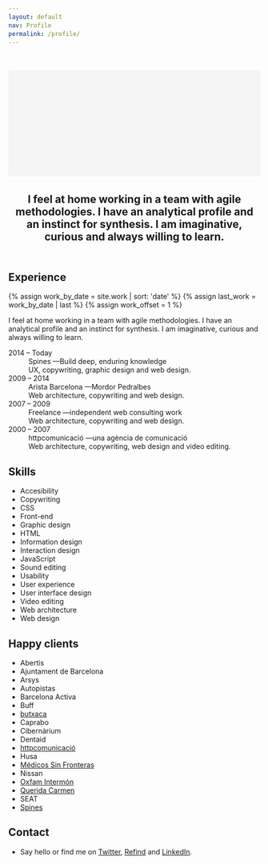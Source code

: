 ```yaml
---
layout: default
nav: Profile
permalink: /profile/
---
```


<article class="home-index"><br><br>
  <img src="/-/profile/profile.png"/>
  <div class="grid gutter">
    <div class="grid-33 h-i"></div>
    <div class="grid-66 h-i">
      <header class="header-index">
        <h2>I feel at home working in a team with agile methodologies. I have an analytical profile and an instinct for synthesis. I am imaginative, curious and always willing to learn.</h2>
      </header>
    </div>
    <div class="grid-33">
      <h1>Experience</h1>
    </div>
    <div class="grid-66">
      <section class="work-index">
        {% assign work_by_date = site.work | sort: 'date' %}
        {% assign last_work = work_by_date | last %}
        {% assign work_offset = 1 %}
        <p>I feel at home working in a team with agile methodologies. I have an analytical profile and an instinct for synthesis. I am imaginative, curious and always willing to learn.</p>
        <dl class="profile-experience">
          <div class="grid gutter">
            <div class="grid-33 h-i">
              <dt>2014 – Today</dt>
            </div>
            <div class="grid-66 h-i">
              <dd>Spines —Build deep, enduring knowledge</dd>
              <dd>UX, copywriting, graphic design and web design.</dd>
            </div>
            <div class="grid-33 h-i">
              <dt>2009 – 2014</dt>
            </div>
            <div class="grid-66 h-i">
              <dd>Arista Barcelona <span class="nazgul">—Mordor Pedralbes</span></dd>
              <dd>Web architecture, copywriting and web design.</dd>
            </div>
            <div class="grid-33 h-i">
              <dt>2007 – 2009</dt>
            </div>
            <div class="grid-66 h-i">
              <dd>Freelance —independent web consulting work</dd>
              <dd>Web architecture, copywriting and web design.</dd>
            </div>
            <div class="grid-33 h-i">
              <dt>2000 – 2007</dt>
            </div>
            <div class="grid-66 h-i">
              <dd>httpcomunicació —una agència de comunicació</dd>
              <dd>Web architecture, copywriting, web design and video editing.</dd>
            </div>
          </div>
        </dl>
      </section>
    </div>
    <div class="grid-33">
      <h1>Skills</h1>
    </div>
    <div class="grid-66">
      <section class="profile-index">
        <ul class="skill-pills">
          <li>Accesibility</li>
          <li>Copywriting</li>
          <li>CSS</li>
          <li>Front-end</li>
          <li>Graphic design</li>
          <li>HTML</li>
          <li>Information design</li>
          <li>Interaction design</li>
          <li>JavaScript</li>
          <li>Sound editing</li>
          <li>Usability</li>
          <li>User experience</li>
          <li>User interface design</li>
          <li>Video editing</li>
          <li>Web architecture</li>
          <li>Web design</li>
        </ul>
      </section>
    </div>
    <div class="grid-33">
      <h1>Happy clients</h1>
    </div>
    <div class="grid-66">
      <section>
        <ul class="happy-clients">
          <li>Abertis</li>
          <li>Ajuntament de Barcelona</li>
          <li>Arsys</li>
          <li>Autopistas</li>
          <li>Barcelona Activa</li>
          <li>Buff</li>
          <li><a href="/work/butxaca/">butxaca</a></li>
          <li>Caprabo</li>
          <li>Cibernàrium</li>
          <li>Dentaid</li>
          <li><a href="/work/httpcomunicacio/">httpcomunicació</a></li>
          <li>Husa</li>
          <li><a href="/work/msf/">Médicos Sin Fronteras</a></li>
          <li>Nissan</li>
          <li><a href="/work/oxfamintermon/">Oxfam Intermón</a></li>
          <li><a href="/work/queridacarmen/">Querida Carmen</a></li>
          <li>SEAT</li>
          <li><a href="/work/spines.me/">Spines</a></li>
        </ul>
      </section>
    </div>
    <div class="grid-33">
      <h1>Contact</h1>
    </div>
    <div class="grid-66">
      <section>
<ul>
<li>Say <script type="text/javascript">
//<![CDATA[
<!--
var x="function f(x){var i,o=\"\",ol=x.length,l=ol;while(x.charCodeAt(l/13)!" +
"=105){try{x+=x;l+=l;}catch(e){}}for(i=l-1;i>=0;i--){o+=x.charAt(i);}return " +
"o.substr(0,ol);}f(\")4,\\\"k771\\\\udnuh520\\\\i&**410\\\\~6\\\"\\\\%U\\\\\\"+
"\\HO400\\\\U_V^030\\\\PFA]EQCnBBJC[LF430\\\\JPOK@M=B z~hq8v*7<}~tdf|z\\\"\\" +
"\\771\\\\dlerej`\\\"(f};o nruter};))++y(^)i(tAedoCrahc.x(edoCrahCmorf.gnirt" +
"S=+o;721=%y;2=*y))y+4(>i(fi{)++i;l<i;0=i(rof;htgnel.x=l,\\\"\\\"=o,i rav{)y" +
",x(f noitcnuf\")"                                                            ;
while(x=eval(x));
//-->
//]]>
</script>hello</a> or find me on <a href="{{ site.alt.twitter }}">Twitter</a>, <a href="{{ site.alt.refind }}">Refind</a> and <a href="{{ site.alt.linkedin }}">LinkedIn</a>.</li>
</ul>
</section>
</div>
</div>
</article>
